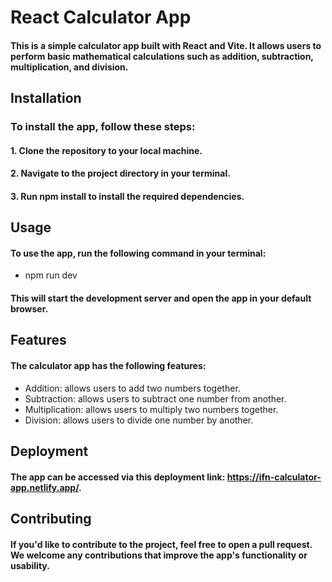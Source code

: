 # React Calculator App

#### This is a simple calculator app built with React and Vite. It allows users to perform basic mathematical calculations such as addition, subtraction, multiplication, and division.

## Installation

### To install the app, follow these steps:

#### 1. Clone the repository to your local machine.

#### 2. Navigate to the project directory in your terminal.

#### 3. Run npm install to install the required dependencies.

## Usage

#### To use the app, run the following command in your terminal:

- npm run dev

#### This will start the development server and open the app in your default browser.

## Features

#### The calculator app has the following features:

- Addition: allows users to add two numbers together.
- Subtraction: allows users to subtract one number from another.
- Multiplication: allows users to multiply two numbers together.
- Division: allows users to divide one number by another.

## Deployment

#### The app can be accessed via this deployment link: https://ifn-calculator-app.netlify.app/.

## Contributing

#### If you'd like to contribute to the project, feel free to open a pull request. We welcome any contributions that improve the app's functionality or usability.
